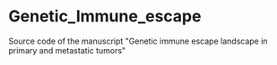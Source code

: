 # Genetic_Immune_escape
Source code of the manuscript "Genetic immune escape landscape in primary and metastatic tumors"
